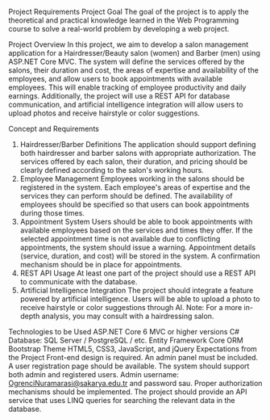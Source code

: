 Project Requirements
Project Goal
The goal of the project is to apply the theoretical and practical knowledge learned in the Web Programming course to solve a real-world problem by developing a web project.

Project Overview
In this project, we aim to develop a salon management application for a Hairdresser/Beauty salon (women) and Barber (men) using ASP.NET Core MVC. The system will define the services offered by the salons, their duration and cost, the areas of expertise and availability of the employees, and allow users to book appointments with available employees. This will enable tracking of employee productivity and daily earnings. Additionally, the project will use a REST API for database communication, and artificial intelligence integration will allow users to upload photos and receive hairstyle or color suggestions.

Concept and Requirements
1. Hairdresser/Barber Definitions
The application should support defining both hairdresser and barber salons with appropriate authorization.
The services offered by each salon, their duration, and pricing should be clearly defined according to the salon's working hours.
2. Employee Management
Employees working in the salons should be registered in the system.
Each employee's areas of expertise and the services they can perform should be defined.
The availability of employees should be specified so that users can book appointments during those times.
3. Appointment System
Users should be able to book appointments with available employees based on the services and times they offer.
If the selected appointment time is not available due to conflicting appointments, the system should issue a warning.
Appointment details (service, duration, and cost) will be stored in the system.
A confirmation mechanism should be in place for appointments.
4. REST API Usage
At least one part of the project should use a REST API to communicate with the database.
5. Artificial Intelligence Integration
The project should integrate a feature powered by artificial intelligence.
Users will be able to upload a photo to receive hairstyle or color suggestions through AI.
Note: For a more in-depth analysis, you may consult with a hairdressing salon.

Technologies to be Used
ASP.NET Core 6 MVC or higher versions
C#
Database: SQL Server / PostgreSQL / etc.
Entity Framework Core ORM
Bootstrap Theme
HTML5, CSS3, JavaScript, and jQuery
Expectations from the Project
Front-end design is required.
An admin panel must be included.
A user registration page should be available.
The system should support both admin and registered users.
Admin username: OgrenciNuramarasi@sakarya.edu.tr and password sau.
Proper authorization mechanisms should be implemented.
The project should provide an API service that uses LINQ queries for searching the relevant data in the database.
